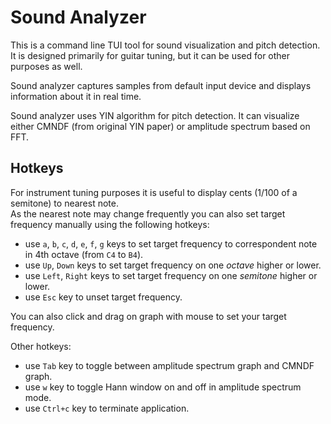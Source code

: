 # Sound Analyzer

This is a command line TUI tool for sound visualization and pitch detection.
It is designed primarily for guitar tuning, but it can be used for other purposes as well.

Sound analyzer captures samples from default input device and displays information about it in real time.

Sound analyzer uses YIN algorithm for pitch detection.
It can visualize either CMNDF (from original YIN paper) or amplitude spectrum based on FFT.

## Hotkeys
For instrument tuning purposes it is useful to display cents (1/100 of a semitone) to nearest note.  
As the nearest note may change frequently you can also set target frequency manually using the following hotkeys:
* use `a`, `b`, `c`, `d`, `e`, `f`, `g` keys to set target frequency to correspondent note in 4th octave (from `C4` to `B4`).  
* use `Up`, `Down` keys to set target frequency on one *octave* higher or lower.  
* use `Left`, `Right` keys to set target frequency on one *semitone* higher or lower. 
* use `Esc` key to unset target frequency.  

You can also click and drag on graph with mouse to set your target frequency.

Other hotkeys:
* use `Tab` key to toggle between amplitude spectrum graph and CMNDF graph.  
* use `w` key to toggle Hann window on and off in amplitude spectrum mode.  
* use `Ctrl+c` key to terminate application.  
